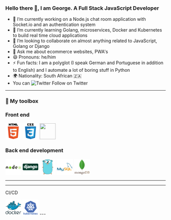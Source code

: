 ### Hello there 👋, I am George. A Full Stack JavaScript Developer

<!--
**V-FOR-VEND3TTA/V-FOR-VEND3TTA** is a ✨ _special_ ✨ repository because its `README.md` (this file) appears on your GitHub profile.

Here are some ideas to get you started:
-->
- 🔭 I’m currently working on a Node.js chat room application with Socket.io and an authentication system
- 🌱 I’m currently learning Golang, microservices, Docker and Kubernetes to build real time cloud applications
- 👯 I’m looking to collaborate on almost anything related to JavaScript, Golang or Django
- 💬 Ask me about ecommerce websites, PWA's
- 😄 Pronouns: he/him
- ⚡ Fun facts: I am a polyglot (I speak German and Portuguese in addition to English) and I automate a lot of boring stuff in Python
- 🌍 Nationality: South African 🇿🇦
- You can ![Twitter Follow](https://img.shields.io/twitter/follow/imgeorgebest?style=social) on Twitter

---

### 🧰 My toolbox 

### Front end
<!--HTML-->
<img src="https://github.com/devicons/devicon/blob/master/icons/html5/html5-original-wordmark.svg" width="50" height="50">
<!--CSS-->
<img src="https://github.com/devicons/devicon/blob/master/icons/css3/css3-original-wordmark.svg" width="50" height="50">
<!--JavaScript-->
<img src="https://github.com/devicons/devicon/blob/master/icons/javascript/javascript-original.vaSsvg" width="50" height="50">

### Back end development
<!--Node-->
<img src="https://github.com/devicons/devicon/blob/master/icons/nodejs/nodejs-original-wordmark.svg" width="50" height="50">

<!--Django-->
<img src="https://github.com/devicons/devicon/blob/master/icons/django/django-original.svg" width="50" height="50">

<!--Golang-->
<img src="https://github.com/devicons/devicon/blob/master/icons/go/go-original.svg" width="50" height="50">

<!--MySQL-->
<img src="https://github.com/devicons/devicon/blob/master/icons/mysql/mysql-original-wordmark.svg" width="50" height="50">

<!--MongoDB-->
<img src="https://github.com/devicons/devicon/blob/master/icons/mongodb/mongodb-original-wordmark.svg" width="50" height="50">

---

---
CI/CD

<!--Docker-->
<img src="https://github.com/devicons/devicon/blob/master/icons/docker/docker-original-wordmark.svg" width="50" height="50">

<!--Kubernetes-->
<img src="https://github.com/devicons/devicon/blob/master/icons/kubernetes/kubernetes-plain-wordmark.svg" width="50" height="50">
---

